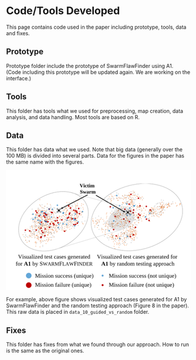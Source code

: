 # Code/Tools Developed 

This page contains code used in the paper including prototype, tools, data and fixes.

## Prototype

Prototype folder include the prototype of SwarmFlawFinder using A1.   
(Code including this prototype will be updated again. We are working on the interface.)

## Tools

This folder has tools what we used for preprocessing, map creation, data analysis, and data handling.
Most tools are based on R.

## Data

This folder has data what we used.
Note that big data (generally over the 100 MB) is divided into several parts.
Data for the figures in the paper has the same name with the figures.

![](https://github.com/adswarm/src/blob/main/Source_code_tools_used/sample_data_new.png)

For example, above figure shows visualized test cases generated for A1 by SwarmFlawFinder and the random testing approach (Figure 8 in the paper).
This raw data is placed in `data_10_guided_vs_random` folder.

## Fixes

This folder has fixes from what we found through our approach.
How to run is the same as the original ones.
